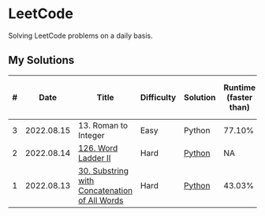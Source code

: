 # LeetCode

Solving LeetCode problems on a daily basis.

## My Solutions

| \# | Date       | **Title**                                                                                                                 | **Difficulty** | **Solution**                                                                                                  | **Runtime** (faster than) | **Memory** Usage (less than) |
| -- | ---------- | ------------------------------------------------------------------------------------------------------------------------- | -------------- | ------------------------------------------------------------------------------------------------------------- | ------------------------- | ---------------------------- |
| 3  | 2022.08.15 | 13. Roman to Integer                                                                                                      | Easy           | Python                                                                                                        | 77.10%                    | 8.69%                        |
| 2  | 2022.08.14 | [126. Word Ladder II](https://leetcode.com/problems/word-ladder-ii/)                                                      | Hard           | [Python](https://github.com/jathurchan/LeetCode/blob/main/2022-23/126_WordLadderII.md)                        | NA                        | NA                           |
| 1  | 2022.08.13 | [30. Substring with Concatenation of All Words](https://leetcode.com/problems/substring-with-concatenation-of-all-words/) | Hard           | [Python](https://github.com/jathurchan/LeetCode/blob/main/2022-23/30_SubstringwithConcatenationofAllWords.md) | 43.03%                    | 21.67%                       |
